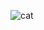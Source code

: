 ![cat](https://user-images.githubusercontent.com/82945682/174765280-eb689a3f-e031-4f8a-b607-7743e7b72871.png)
